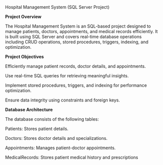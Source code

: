 Hospital Management System (SQL Server Project)

 **Project Overview**

The Hospital Management System is an SQL-based project designed to manage patients, doctors, appointments, and medical records efficiently. It is built using SQL Server and covers real-time database operations including CRUD operations, stored procedures, triggers, indexing, and optimization.

**Project Objectives**

Efficiently manage patient records, doctor details, and appointments.

Use real-time SQL queries for retrieving meaningful insights.

Implement stored procedures, triggers, and indexing for performance optimization.

Ensure data integrity using constraints and foreign keys.

 **Database Architecture**

The database consists of the following tables:

Patients: Stores patient details.

Doctors: Stores doctor details and specializations.

Appointments: Manages patient-doctor appointments.

MedicalRecords: Stores patient medical history and prescriptions
